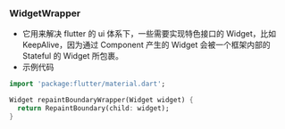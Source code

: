 ### WidgetWrapper

-   它用来解决 flutter 的 ui 体系下，一些需要实现特色接口的 Widget，比如 KeepAlive，因为通过 Component 产生的 Widget 会被一个框架内部的 Stateful 的 Widget 所包裹。
-   示例代码

```dart
import 'package:flutter/material.dart';

Widget repaintBoundaryWrapper(Widget widget) {
  return RepaintBoundary(child: widget);
}
```

